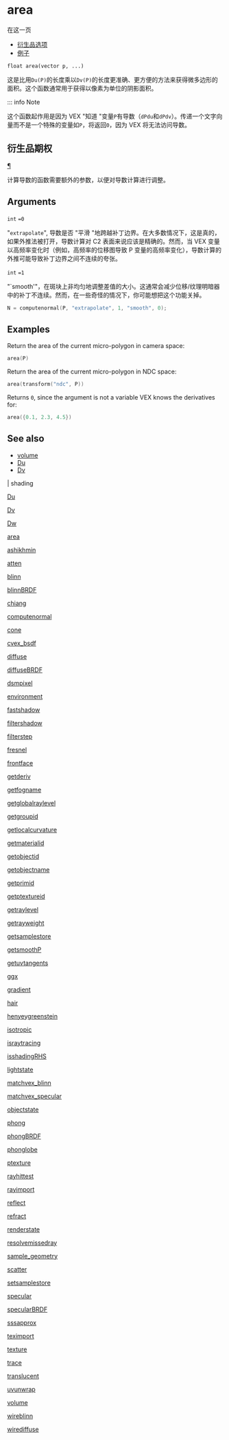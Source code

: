 # area

在这一页

- [衍生品选项](#衍生品-选项)
- [例子](#例子)

`float area(vector p, ...)`

这是比用`Du(P)`的长度乘以`Dv(P)`的长度更准确、更方便的方法来获得微多边形的面积。这个函数通常用于获得以像素为单位的阴影面积。

::: info Note

这个函数起作用是因为 VEX "知道 "变量`P`有导数（`dPdu`和`dPdv`）。传递一个文字向量而不是一个特殊的变量如`P`，将返回`0`，因为 VEX 将无法访问导数。

## 衍生品期权

[¶](#derivatives-options)

计算导数的函数需要额外的参数，以便对导数计算进行调整。

## Arguments

`int`
`=0`

"`extrapolate`", 导数是否 "平滑 "地跨越补丁边界。在大多数情况下，这是真的，如果外推法被打开，导数计算对 C2 表面来说应该是精确的。然而，当 VEX 变量以高频率变化时（例如，高频率的位移图导致 P 变量的高频率变化），导数计算的外推可能导致补丁边界之间不连续的夸张。

`int`
`=1`

"`smooth'"，在斑块上非均匀地调整差值的大小。这通常会减少位移/纹理明暗器中的补丁不连续。然而，在一些奇怪的情况下，你可能想把这个功能关掉。

```c
N = computenormal(P, "extrapolate", 1, "smooth", 0);

```

## Examples



Return the area of the current micro-polygon in camera space:

```c
area(P)

```

Return the area of the current micro-polygon in NDC space:

```c
area(transform("ndc", P))

```

Returns `0`, since the argument is not a variable VEX knows the derivatives for:

```c
area({0.1, 2.3, 4.5})

```

## See also

- [volume](volume.html)
- [Du](Du.html)
- [Dv](Dv.html)

|
shading

[Du](Du.html)

[Dv](Dv.html)

[Dw](Dw.html)

[area](area.html)

[ashikhmin](ashikhmin.html)

[atten](atten.html)

[blinn](blinn.html)

[blinnBRDF](blinnBRDF.html)

[chiang](chiang.html)

[computenormal](computenormal.html)

[cone](cone.html)

[cvex_bsdf](cvex_bsdf.html)

[diffuse](diffuse.html)

[diffuseBRDF](diffuseBRDF.html)

[dsmpixel](dsmpixel.html)

[environment](environment.html)

[fastshadow](fastshadow.html)

[filtershadow](filtershadow.html)

[filterstep](filterstep.html)

[fresnel](fresnel.html)

[frontface](frontface.html)

[getderiv](getderiv.html)

[getfogname](getfogname.html)

[getglobalraylevel](getglobalraylevel.html)

[getgroupid](getgroupid.html)

[getlocalcurvature](getlocalcurvature.html)

[getmaterialid](getmaterialid.html)

[getobjectid](getobjectid.html)

[getobjectname](getobjectname.html)

[getprimid](getprimid.html)

[getptextureid](getptextureid.html)

[getraylevel](getraylevel.html)

[getrayweight](getrayweight.html)

[getsamplestore](getsamplestore.html)

[getsmoothP](getsmoothP.html)

[getuvtangents](getuvtangents.html)

[ggx](ggx.html)

[gradient](gradient.html)

[hair](hair.html)

[henyeygreenstein](henyeygreenstein.html)

[isotropic](isotropic.html)

[israytracing](israytracing.html)

[isshadingRHS](isshadingRHS.html)

[lightstate](lightstate.html)

[matchvex_blinn](matchvex_blinn.html)

[matchvex_specular](matchvex_specular.html)

[objectstate](objectstate.html)

[phong](phong.html)

[phongBRDF](phongBRDF.html)

[phonglobe](phonglobe.html)

[ptexture](ptexture.html)

[rayhittest](rayhittest.html)

[rayimport](rayimport.html)

[reflect](reflect.html)

[refract](refract.html)

[renderstate](renderstate.html)

[resolvemissedray](resolvemissedray.html)

[sample_geometry](sample_geometry.html)

[scatter](scatter.html)

[setsamplestore](setsamplestore.html)

[specular](specular.html)

[specularBRDF](specularBRDF.html)

[sssapprox](sssapprox.html)

[teximport](teximport.html)

[texture](texture.html)

[trace](trace.html)

[translucent](translucent.html)

[uvunwrap](uvunwrap.html)

[volume](volume.html)

[wireblinn](wireblinn.html)

[wirediffuse](wirediffuse.html)
